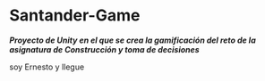 # Santander-Game
***Proyecto de Unity en el que se crea la gamificación del reto de la asignatura de Construcción y toma de decisiones***

soy Ernesto y llegue 